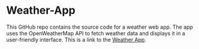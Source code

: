 # Weather-App
This GitHub repo contains the source code for a weather web app. The app uses the OpenWeatherMap API to fetch weather data and displays it in a user-friendly interface.
This is a link to the [Weather App]([weather-01-app.netlify.app](https://weather-01-app.netlify.app/)https://weather-01-app.netlify.app/).
